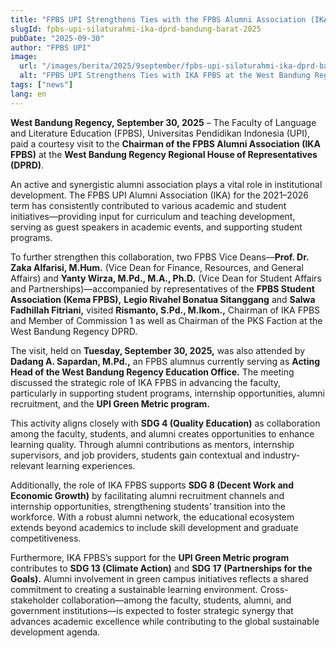 ```yaml
---
title: "FPBS UPI Strengthens Ties with the FPBS Alumni Association (IKA) during a Visit to the West Bandung Regency Council Office"
slugId: fpbs-upi-silaturahmi-ika-dprd-bandung-barat-2025
pubDate: "2025-09-30"
author: "FPBS UPI"
image:
  url: "/images/berita/2025/9september/fpbs-upi-silaturahmi-ika-dprd-bandung-barat-2025.webp"
  alt: "FPBS UPI Strengthens Ties with IKA FPBS at the West Bandung Regency Council Office"
tags: ["news"]
lang: en
---
```


**West Bandung Regency, September 30, 2025** – The Faculty of Language and Literature Education (FPBS), Universitas Pendidikan Indonesia (UPI), paid a courtesy visit to the **Chairman of the FPBS Alumni Association (IKA FPBS)** at the **West Bandung Regency Regional House of Representatives (DPRD)**.  

An active and synergistic alumni association plays a vital role in institutional development. The FPBS UPI Alumni Association (IKA) for the 2021–2026 term has consistently contributed to various academic and student initiatives—providing input for curriculum and teaching development, serving as guest speakers in academic events, and supporting student programs.  

To further strengthen this collaboration, two FPBS Vice Deans—**Prof. Dr. Zaka Alfarisi, M.Hum.** (Vice Dean for Finance, Resources, and General Affairs) and **Yanty Wirza, M.Pd., M.A., Ph.D.** (Vice Dean for Student Affairs and Partnerships)—accompanied by representatives of the **FPBS Student Association (Kema FPBS),** **Legio Rivahel Bonatua Sitanggang** and **Salwa Fadhillah Fitriani,** visited **Rismanto, S.Pd., M.Ikom.,** Chairman of IKA FPBS and Member of Commission 1 as well as Chairman of the PKS Faction at the West Bandung Regency DPRD.  

The visit, held on **Tuesday, September 30, 2025,** was also attended by **Dadang A. Sapardan, M.Pd.,** an FPBS alumnus currently serving as **Acting Head of the West Bandung Regency Education Office.** The meeting discussed the strategic role of IKA FPBS in advancing the faculty, particularly in supporting student programs, internship opportunities, alumni recruitment, and the **UPI Green Metric program.**  

This activity aligns closely with **SDG 4 (Quality Education)** as collaboration among the faculty, students, and alumni creates opportunities to enhance learning quality. Through alumni contributions as mentors, internship supervisors, and job providers, students gain contextual and industry-relevant learning experiences.  

Additionally, the role of IKA FPBS supports **SDG 8 (Decent Work and Economic Growth)** by facilitating alumni recruitment channels and internship opportunities, strengthening students’ transition into the workforce. With a robust alumni network, the educational ecosystem extends beyond academics to include skill development and graduate competitiveness.  

Furthermore, IKA FPBS’s support for the **UPI Green Metric program** contributes to **SDG 13 (Climate Action)** and **SDG 17 (Partnerships for the Goals).** Alumni involvement in green campus initiatives reflects a shared commitment to creating a sustainable learning environment. Cross-stakeholder collaboration—among the faculty, students, alumni, and government institutions—is expected to foster strategic synergy that advances academic excellence while contributing to the global sustainable development agenda.  